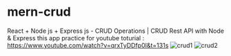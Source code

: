 # mern-crud
React + Node js + Express js - CRUD Operations | CRUD Rest API with Node &amp; Express
this app practice for youtube toturial : https://www.youtube.com/watch?v=qrxTyDDfp0I&t=131s
![crud1](https://user-images.githubusercontent.com/23531833/178139826-4a662b3b-4348-4bcb-bdc3-137a8474713e.jpg)
![crud2](https://user-images.githubusercontent.com/23531833/178139830-6828d814-273d-40bb-8ed7-75e2b59907bc.jpg)
